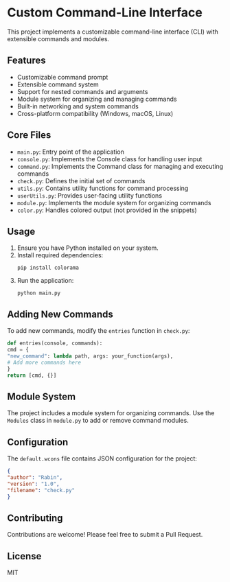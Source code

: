 # Custom Command-Line Interface

This project implements a customizable command-line interface (CLI) with extensible commands and modules.

## Features

- Customizable command prompt
- Extensible command system
- Support for nested commands and arguments
- Module system for organizing and managing commands
- Built-in networking and system commands
- Cross-platform compatibility (Windows, macOS, Linux)

## Core Files

- `main.py`: Entry point of the application
- `console.py`: Implements the Console class for handling user input
- `command.py`: Implements the Command class for managing and executing commands
- `check.py`: Defines the initial set of commands
- `utils.py`: Contains utility functions for command processing
- `userUtils.py`: Provides user-facing utility functions
- `module.py`: Implements the module system for organizing commands
- `color.py`: Handles colored output (not provided in the snippets)

## Usage

1. Ensure you have Python installed on your system.
2. Install required dependencies:
   ```
   pip install colorama
   ```
3. Run the application:
   ```
   python main.py
   ```

## Adding New Commands

To add new commands, modify the `entries` function in `check.py`:

```python
def entries(console, commands):
cmd = {
"new_command": lambda path, args: your_function(args),
# Add more commands here
}
return [cmd, {}]
```

## Module System

The project includes a module system for organizing commands. Use the `Modules` class in `module.py` to add or remove command modules.

## Configuration

The `default.wcons` file contains JSON configuration for the project:

```json
{
"author": "Rabin",
"version": "1.0",
"filename": "check.py"
}
```

## Contributing
Contributions are welcome! Please feel free to submit a Pull Request.

## License
MIT


